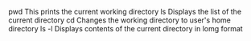 pwd
This prints the current working directory
ls
Displays the list of the current directory
cd
Changes the working directory to user's home directory
ls -l
Displays contents of the current directory in lomg format
